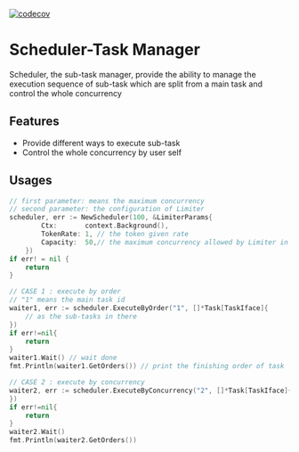 [![codecov](https://codecov.io/github/boundlesssea159/scheduler/graph/badge.svg?token=186QDXOZV5)](https://codecov.io/github/boundlesssea159/scheduler)
# Scheduler-Task Manager
Scheduler, the sub-task manager, provide the ability to manage the execution sequence of sub-task which are split from a main task and control the whole concurrency  
## Features
* Provide different ways to execute sub-task
* Control the whole concurrency by user self
## Usages
```go
// first parameter: means the maximum concurrency
// second parameter: the configuration of Limiter 
scheduler, err := NewScheduler(100, &LimiterParams{
		Ctx:       context.Background(),
		TokenRate: 1, // the token given rate
		Capacity:  50,// the maximum concurrency allowed by Limiter in some special scene
	})
if err! = nil {
	return
}

// CASE 1 : execute by order
// "1" means the main task id
waiter1, err := scheduler.ExecuteByOrder("1", []*Task[TaskIface]{
	// as the sub-tasks in there
})
if err!=nil{
	return
}
waiter1.Wait() // wait done
fmt.Println(waiter1.GetOrders()) // print the finishing order of task 

// CASE 2 : execute by concurrency
waiter2, err := scheduler.ExecuteByConcurrency("2", []*Task[TaskIface]{
})
if err!=nil{
    return
}
waiter2.Wait()
fmt.Println(waiter2.GetOrders())
```